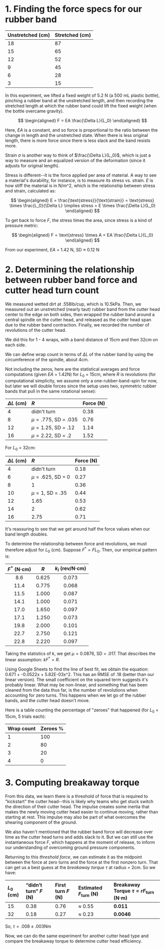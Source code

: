 # 1. Finding the force specs for our rubber band

| Unstretched (cm) | Stretched (cm) |
| :------------ | :------------ |
| 18 | 87 |
| 15 | 65 |
| 12 | 52 |
| 9 | 45 |
| 6 | 28 |
| 3 | 15 |

In this experiment, we lifted a fixed weight of 5.2 N (a 500 mL plastic bottle), pinching a rubber band at the unstretched length, and then recording the stretched length at which the rubber band could lift the fixed weight (when the bottle overcame gravity).

$$
\begin{aligned}
F = EA \frac{\Delta L}{L_0}
\end{aligned}
$$

Here, $EA$ is a constant, and so force is proportional to the ratio between the change in length and the unstretched state. When there is less original length, there is more force since there is less slack and the band resists more. 

Strain $\sigma$ is another way to think of $\frac{\Delta L}{L_0}$, which is just a way to measure and an equalized version of the deformation (since it adjusts for original length). 

Stress is different--it is the force applied per area of material. A way to see a material's durability, for instance, is to measure its stress vs. strain. $E$ is how stiff the material is in N/m^2, which is the relationship between stress and strain, calculated as:

$$
\begin{aligned}
E = \frac{\text{stress}}{\text{strain}} = \text{stress} \times \frac{L_0}{\Delta L} \implies stress = E \times \frac{\Delta L}{L_0}
\end{aligned}
$$

To get back to force $F$, the stress times the area, since stress is a kind of pressure metric:

$$
\begin{aligned}
F = \text{stress} \times A = EA \frac{\Delta L}{L_0}
\end{aligned}
$$

From our experiment, $EA$ = 1.42 N, SD ≈ 0.12 N

# 2. Determining the relationship between rubber band force and cutter head turn count

We measured wetted dirt at .558lb/cup, which is 10.5kPa. Then, we measured out an unstretched (nearly taut) rubber band from the cutter head center to the edge on both sides, then wrapped the rubber band around a central spindle on the cutter head, and released as the cutter head span due to the rubber band contraction. Finally, we recorded the number of revolutions of the cutter head.

We did this for 1 - 4 wraps, with a band distance of 15cm and then 32cm on each side.

We can define wrap count in terms of $\Delta L$ of the rubber band by using the circumference of the spindle, about 4cm. 

Not including the zeros, here are the statistical averages and force computations (given $EA$ = 1.42N) for $L_0$ = 15cm, where $R$ is revolutions (for computational simplicity, we assume only a one-rubber-band-spin for now, but later we will double forces since the setup uses two, symmetric rubber bands that pull in the same rotational sense):

| $\Delta L$  (cm)   | $R$     | Force (N)   |
| :------------ | :------------ | :------------ |
| 4 | didn't turn | 0.38 |
| 8 | $\mu = .775$, SD = .035 | 0.76 |
| 12 | $\mu = 1.25$, SD = .12 | 1.14 |
| 16 | $\mu = 2.22$, SD = .2 | 1.52 |

For $L_0$ = 32cm:

| $\Delta L$ (cm) | $R$ | Force (N) |
| :-------------- | :----------- | :--------- |
| 4  | didn't turn | 0.18 |
| 6  | $\mu = .625$, SD = 0 | 0.27 |
| 8  | 1 | 0.36 |
| 10 | $\mu = 1$, SD = .35 | 0.44 |
| 12 | 1.65 | 0.53 |
| 14 | 2 | 0.62 |
| 16 | 2.75 | 0.71 |

It's reassuring to see that we get around half the force values when our band length doubles.

To determine the relationship between force and revolutions, we must therefore adjust for $L_0$ (cm). Suppose $F^* = FL_0$. Then, our empirical pattern is:

| $F^*$ (N·cm) | $R$ | $k_i$ (rev/N·cm) |
| :-----------: | :----------: | :---------------: |
| 8.6  | 0.625 | 0.073 |
| 11.4 | 0.775 | 0.068 |
| 11.5 | 1.000 | 0.087 |
| 14.1 | 1.000 | 0.071 |
| 17.0 | 1.650 | 0.097 |
| 17.1 | 1.250 | 0.073 |
| 19.8 | 2.000 | 0.101 |
| 22.7 | 2.750 | 0.121 |
| 22.8 | 2.220 | 0.097 |

Taking the statistics of $k$, we get $\mu = 0.0876$, SD = .017. That describes the linear assumption: $kF^* = R$.

Using Google Sheets to find the line of best fit, we obtain the equation: 0.671 + -0.0522x + 5.82E-03x^2. This has an RMSE of .18 (better than our linear version). The small coefficient on the squared term suggests it's probably linear. What may be non-linear, and something that has been cleaned from the data thus far, is the number of revolutions when accounting for zero turns. This happens when we let go of the rubber bands, and the cutter head doesn't move.

Here is a table counting the percentage of "zeroes" that happened (for $L_0$ = 15cm, 5 trials each):

| Wrap count | Zeroes % |
| :------------ | :------------ |
| 1 | 100 |
| 2 | 80 |
| 3 | 20 |
| 4 | 0 |

# 3. Computing breakaway torque

From this data, we learn there is a threshold of force that is required to "kickstart" the cutter head--this is likely why teams who get stuck switch the direction of their cutter head. The impulse creates some inertia that makes the newly moving cutter head easier to continue moving, rather than starting at rest. This impulse may also be part of what overcomes the shearing component of the ground.

We also haven't mentioned that the rubber band force will decrease over time as the cutter head turns and adds slack to it. But we can still use the instantaneous force $F$, which happens at the moment of release, to inform our understanding of overcoming ground pressure components.

Returning to this *threshold force*, we can estimate it as the midpoint between the force at zero turns and the force at the first nonzero turn. That can get us a best guess at the *breakaway torque* $\tau$ at radius = 2cm. So we have:

| $L_0$ (cm) | “didn’t turn” $F$ (N) | First turn $F$ (N) | Estimated $F_{\text{turn}}$ (N) | Breakaway Torque $\tau = rF_{\text{turn}}$ (N·m) |
| :---------- | :-------------------- | :------------------ | :------------------------------ | :---------------------------------------------- |
| 15 | 0.38 | 0.76 | ≈ 0.55 | **0.011** |
| 32 | 0.18 | 0.27 | ≈ 0.23 | **0.0046** |

So, $\tau = .008 \pm .003\text{Nm}$

Now, we can do the same experiment for another cutter head type and compare the breakaway torque to determine cutter head efficiency.
